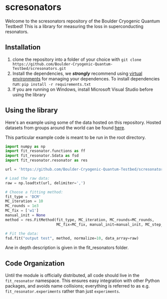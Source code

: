 # scresonators
Welcome to the scresonators repository of the Boulder Cryogenic Quantum Testbed! This is a library for measuring the loss in superconducting resonators. 

## Installation
1. clone the repository into a folder of your choice with `git clone https://github.com/Boulder-Cryogenic-Quantum-Testbed/scresonators.git`
2. Install the dependencies, we ***strongly*** recommend using [virtual environments](https://packaging.python.org/guides/installing-using-pip-and-virtual-environments/) for managing your dependences. To install dependencies run:
  `pip install -r requirements.txt`
3. If you are running on Windows, install Microsoft Visual Studio before using the library
 
## Using the library

Here's an example using some of the data hosted on this repository. Hosted
datasets from groups around the world can be found [here](/cryores/test_data).

This particular example code is meant to be run in the root directory.

```python
import numpy as np
import fit_resonator.functions as ff
import fit_resonator.Sdata as fsd
import fit_resonator.resonator as res

url = 'https://github.com/Boulder-Cryogenic-Quantum-Testbed/scresonators/blob/master/cryores/test_data/AWR/AWR_Data.csv'

# Load the raw data:
raw = np.loadtxt(url, delimiter=',')

# Choose a fitting method:
fit_type = 'DCM'
MC_iteration = 10
MC_rounds = 1e3
MC_fix = ['w1']
manual_init = None
method = res.FitMethod(fit_type, MC_iteration, MC_rounds=MC_rounds,
                       MC_fix=MC_fix, manual_init=manual_init, MC_step_const=0.3)

# Fit the data:
fsd.fit("output test", method, normalize=10, data_array=raw)
```

Ane in depth description is given in the fit_resonators folder.


## Code Organization

Until the module is officially distributed, all code should live in the `fit_resonator` namespace. This ensures easy integration
with other Python packages, and avoids name collisions; everything is referred
to as e.g. `fit_resonator.experiments` rather than just `experiments`.
